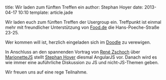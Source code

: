title: Wir laden zum fünften Treffen ein
author: Stephan Hoyer
date: 2013-04-17 10:10
template: article.jade

Wir laden euch zum fünften Treffen der Usergroup ein.  Treffpunkt ist einmal
mehr mit freundlicher Unterstützung von [Food.de](http://www.food.de) die 
Hans-Poeche-Straße 23-25.

Wer kommen will ist, herzlich eingeladen sich im
[Doodle](http://doodle.com/nmyctynptacq92fn) zu verewigen.

In Anschluss an den spannenden Vortrag von [René Zschoch](http://twitter.com/prop79) 
über [MarionetteJS](http://marionettejs.com) stellt [Stephan
Hoyer](https://github.com/StephanHoyer) diesmal AngularJS
vor. Danach wird es wie immer eine auführliche Diskussion zu JS und
nicht-JS-Themen geben.

Wir freuen uns auf eine rege Teilnahme.
